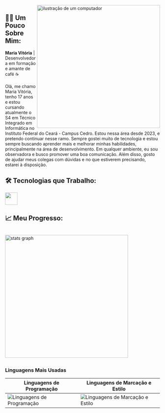 <img src="https://raw.githubusercontent.com/MicaelliMedeiros/micaellimedeiros/master/image/computer-illustration.png" alt="ilustração de um computador" min-width="400px" max-width="400px" width="400px" align="right">

## 🧑‍💻 Um Pouco Sobre Mim:
  <strong>Maria Vitória</strong> | Desenvolvedora em formação e amante de café ☕<br>
   <br>Olá, me chamo Maria Vitória, tenho 17 anos e estou cursando atualmente o S4 em Técnico Integrado em Informática no Instituto Federal do Ceará - Campus Cedro. Estou nessa área desde 2023, e pretendo continuar nesse ramo. Sempre gostei muito de tecnologia e estou sempre buscando aprender mais e melhorar minhas habilidades, principalmente na área de desenvolvimento. Em qualquer ambiente, eu sou observadora e busco promover uma boa comunicação. Além disso, gosto de ajudar meus colegas com dúvidas e no que estiverem precisando, estarei à disposição.
   
## 🛠️ Tecnologias que Trabalho:

<div gap="10">
    <p align="start">
       <img height="40" src="https://skillicons.dev/icons?i=html,css,js,windows,mysql,c,python,java,vscode,eclipse" />
    </p>
</div>

## 📈 Meu Progresso:

<div gap="10">
  <br>
    <img src="https://github-readme-stats.vercel.app/api?username=rannyzita&hide_title=false&hide_rank=false&bg_color=ffffff00&show_icons=true&card_width=520&include_all_commits=true&count_private=true&disable_animations=false&theme=react&locale=pt-br&hide_border=true" height="400" alt="stats graph"/>
  
## 
### Linguagens Mais Usadas
  
  | **Linguagens de Programação** | **Linguagens de Marcação e Estilo** |
  |-------------------------------|------------------------------------|
  | ![Linguagens de Programação](https://github-readme-stats.vercel.app/api/top-langs/?username=rannyzita&layout=compact&hide=html,css&theme=radical) | ![Linguagens de Marcação e Estilo](https://github-readme-stats.vercel.app/api/top-langs/?username=rannyzita&layout=compact&langs_count=2&hide=python,java,roff&theme=radical) |
  
  </br>
  </div>

 

